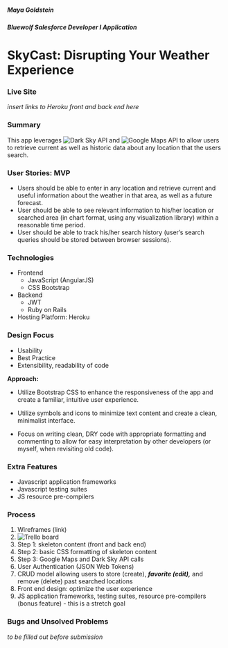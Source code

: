 ##### Maya Goldstein

##### Bluewolf Salesforce Developer I Application


# SkyCast: Disrupting Your Weather Experience


### Live Site

*insert links to Heroku front and back end here*

### Summary

This app leverages ![Dark Sky API](https://developer.forecast.io) and ![Google Maps API](https://developers.google.com/maps) to allow users to retrieve current as well as historic data about any location that the users search.

### User Stories: MVP

* Users should be able to enter in any location and retrieve current and useful information about the weather in that area, as well as a future forecast. 
* User should be able to see relevant information to his/her location or searched area (in chart format, using any visualization library) within a reasonable time period. 
* User should be able to track his/her search history (user’s search queries should be stored between browser sessions).

### Technologies

* Frontend
  * JavaScript (AngularJS)
  * CSS Bootstrap
* Backend
  * JWT
  * Ruby on Rails
* Hosting Platform: Heroku

### Design Focus

* Usability
* Best Practice
* Extensibility, readability of code

**Approach:**

* Utilize Bootstrap CSS to enhance the responsiveness of the app and create a familiar, intuitive user experience.

* Utilize symbols and icons to minimize text content and create a clean, minimalist interface.

* Focus on writing clean, DRY code with appropriate formatting and commenting to allow for easy interpretation by other developers (or myself, when revisiting old code).

### Extra Features

* Javascript application frameworks
* Javascript testing suites
* JS resource pre-compilers

### Process

1. Wireframes (link)
1. ![Trello board](https://trello.com/b/GqW5zyFd/skycast-weather-app)
1. Step 1: skeleton content (front and back end)
1. Step 2: basic CSS formatting of skeleton content
1. Step 3: Google Maps and Dark Sky API calls
1. User Authentication (JSON Web Tokens)
1. CRUD model allowing users to store (create), ***favorite (edit),*** and remove (delete) past searched locations
1. Front end design: optimize the user experience
1. JS application frameworks, testing suites, resource pre-compilers (bonus feature) - this is a stretch goal

### Bugs and Unsolved Problems

*to be filled out before submission*
